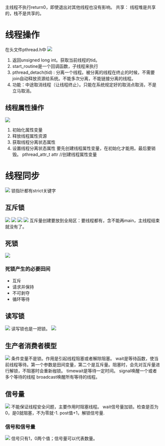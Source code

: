 主线程不执行return0，即使退出对其他线程也没有影响。
共享：
线程堆是共享的，栈不是共享的。
# 线程操作
在头文件pthread.h中
![](Pasted%20image%2020230226132007.png)
1. 返回unsigned long int。获取当前线程的tid。
3. start_routine是一个回调函数，子线程来执行
6. pthread_detach(tid) :
	分离一个线程。被分离的线程在终止的时候，不需要join自动释放资源给系统。不能多次分离，不能链接分离的线程。
7. 功能：中途取消线程（让线程终止）。只能在系统规定好的取消点取消，不是立马取消。
## 线程属性操作
![](Pasted%20image%2020230226134135.png)
1. 初始化属性变量
2. 释放线程属性资源
3. 获取线程分离状态属性
4. 设置线程分离状态属性
要先创建线程属性变量，在初始化才能用。最后要销毁。
pthread_attr_t attr    //创建线程属性变量
# 线程同步
![](Pasted%20image%2020230226145413.png)
锁指针都有strict关键字
## 互斥锁
![](Pasted%20image%2020230226145826.png)
![](Pasted%20image%2020230226153130.png)
![](Pasted%20image%2020230226153324.png)
![](Pasted%20image%2020230226153535.png)
互斥量创建要放到全局区：要线程都有，含不能再main，主线程结束就没有了。
## 死锁
![](Pasted%20image%2020230226154944.png)
### 死锁产生的必要田间
- 互斥
- 请求并保持
- 不可剥夺
- 循环等待
## 读写锁
![](Pasted%20image%2020230226160226.png)
读写锁也是一把锁。
![](Pasted%20image%2020230226160551.png)
## 生产者消费者模型
![](Pasted%20image%2020230226164616.png)
条件变量不是锁。作用是引起线程阻塞或者解除阻塞。
wait是等待函数，使当前线程等待。第一个参数是田间变量，第二个是互斥量。阻塞时，会先对互斥量进行解锁，不阻塞时会重新枷锁。
timewait是等待一定时间。
signal唤醒一个或者多个等待的线程
broadcast唤醒所有等待的线程。
## 信号量
![](Pasted%20image%2020230226165452.png)
不能保证线程安全问题，主要作用时阻塞线程。
wait信号量加锁。检查是否为0，是0就阻塞，不为零就-1.
post值+1，解锁信号量.
### 信号和信号量
![](Pasted%20image%2020230226170609.png)
信号只有1，0两个值；信号量可以代表数量。
